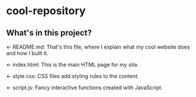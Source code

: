# cool-repository

## What's in this project?
← README.md: That's this file, where I explain what my cool website does and how I built it.

← index.html: This is the main HTML page for my site.

← style.css: CSS files add styling rules to the content.

← script.js: Fancy interactive functions created with JavaScript.
